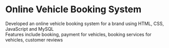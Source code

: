 # Online Vehicle Booking System
Developed an online vehicle booking system for a brand using HTML, CSS, JavaScript and MySQL<br>
Features include booking, payment for vehicles, booking services for vehicles, customer reviews
